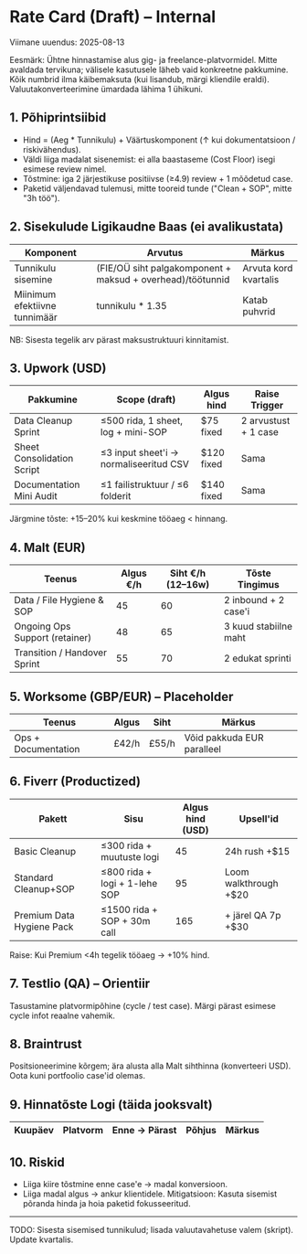 # Rate Card (Draft) – Internal

Viimane uuendus: 2025-08-13

Eesmärk: Ühtne hinnastamise alus gig- ja freelance-platvormidel. Mitte avaldada tervikuna; välisele kasutusele läheb vaid konkreetne pakkumine. Kõik numbrid ilma käibemaksuta (kui lisandub, märgi kliendile eraldi). Valuutakonverteerimine ümardada lähima 1 ühikuni.

## 1. Põhiprintsiibid

- Hind = (Aeg \* Tunnikulu) + Väärtuskomponent (↑ kui dokumentatsioon / riskivähendus).
- Väldi liiga madalat sisenemist: ei alla baastaseme (Cost Floor) isegi esimese review nimel.
- Tõstmine: iga 2 järjestikuse positiivse (≥4.9) review + 1 mõõdetud case.
- Paketid väljendavad tulemusi, mitte tooreid tunde ("Clean + SOP", mitte "3h töö").

## 2. Sisekulude Ligikaudne Baas (ei avalikustata)

| Komponent                     | Arvutus                                                    | Märkus                |
| ----------------------------- | ---------------------------------------------------------- | --------------------- |
| Tunnikulu sisemine            | (FIE/OÜ siht palgakomponent + maksud + overhead)/töötunnid | Arvuta kord kvartalis |
| Miinimum efektiivne tunnimäär | tunnikulu \* 1.35                                          | Katab puhvrid         |

NB: Sisesta tegelik arv pärast maksustruktuuri kinnitamist.

## 3. Upwork (USD)

| Pakkumine                  | Scope (draft)                          | Algus hind | Raise Trigger        |
| -------------------------- | -------------------------------------- | ---------- | -------------------- |
| Data Cleanup Sprint        | ≤500 rida, 1 sheet, log + mini-SOP     | $75 fixed  | 2 arvustust + 1 case |
| Sheet Consolidation Script | ≤3 input sheet'i → normaliseeritud CSV | $120 fixed | Sama                 |
| Documentation Mini Audit   | ≤1 failistruktuur / ≤6 folderit        | $140 fixed | Sama                 |

Järgmine tõste: +15–20% kui keskmine tööaeg < hinnang.

## 4. Malt (EUR)

| Teenus                         | Algus €/h | Siht €/h (12–16w) | Tõste Tingimus        |
| ------------------------------ | --------- | ----------------- | --------------------- |
| Data / File Hygiene & SOP      | 45        | 60                | 2 inbound + 2 case'i  |
| Ongoing Ops Support (retainer) | 48        | 65                | 3 kuud stabiilne maht |
| Transition / Handover Sprint   | 55        | 70                | 2 edukat sprinti      |

## 5. Worksome (GBP/EUR) – Placeholder

| Teenus              | Algus | Siht  | Märkus                     |
| ------------------- | ----- | ----- | -------------------------- |
| Ops + Documentation | £42/h | £55/h | Võid pakkuda EUR paralleel |

## 6. Fiverr (Productized)

| Pakett                    | Sisu                          | Algus hind (USD) | Upsell'id             |
| ------------------------- | ----------------------------- | ---------------- | --------------------- |
| Basic Cleanup             | ≤300 rida + muutuste logi     | 45               | 24h rush +$15         |
| Standard Cleanup+SOP      | ≤800 rida + logi + 1-lehe SOP | 95               | Loom walkthrough +$20 |
| Premium Data Hygiene Pack | ≤1500 rida + SOP + 30m call   | 165              | + järel QA 7p +$30    |

Raise: Kui Premium <4h tegelik tööaeg → +10% hind.

## 7. Testlio (QA) – Orientiir

Tasustamine platvormipõhine (cycle / test case). Märgi pärast esimese cycle infot reaalne vahemik.

## 8. Braintrust

Positsioneerimine kõrgem; ära alusta alla Malt sihthinna (konverteeri USD). Oota kuni portfoolio case'id olemas.

## 9. Hinnatõste Logi (täida jooksvalt)

| Kuupäev | Platvorm | Enne → Pärast | Põhjus | Märkus |
| ------- | -------- | ------------- | ------ | ------ |

## 10. Riskid

- Liiga kiire tõstmine enne case'e → madal konversioon.
- Liiga madal algus → ankur klientidele.
  Mitigatsioon: Kasuta sisemist põranda hinda ja hoia paketid fokusseeritud.

---

TODO: Sisesta sisemised tunnikulud; lisada valuutavahetuse valem (skript). Update kvartalis.
